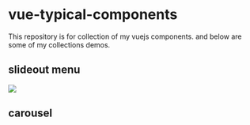 # vue-typical-components

This repository is for collection of my vuejs components.
and below are some of my collections demos.


## slideout menu
![](https://user-images.githubusercontent.com/49933188/97742471-ac1a2080-1b27-11eb-941c-4e10a468e9fd.gif)


## carousel
![]()
